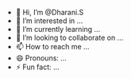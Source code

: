 - 👋 Hi, I’m @Dharani.S
- 👀 I’m interested in ...
- 🌱 I’m currently learning ...
- 💞️ I’m looking to collaborate on ...
- 📫 How to reach me ...
- 😄 Pronouns: ...
- ⚡ Fun fact: ...

<!---
Dharani/Dharani is a ✨ special ✨ repository because its `README.md` (this file) appears on your GitHub profile.
You can click the Preview link to take a look at your changes.
--->
